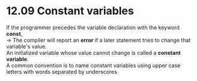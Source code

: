 # 12.09 Constant variables

If the programmer precedes the variable declaration with the keyword **const**,   
-> The compiler will report an **error** if a later statement tries to change that variable's value.   
An initialized variable whose value cannot change is called a **constant variable**.    
A common convention is to name constant variables using upper case letters with words separated by underscores
